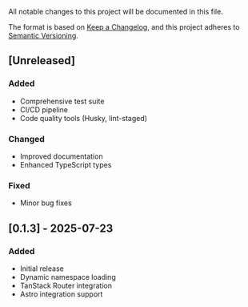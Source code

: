 All notable changes to this project will be documented in this file.

The format is based on [Keep a Changelog](https://keepachangelog.com/en/1.0.0/),
and this project adheres to [Semantic Versioning](https://semver.org/spec/v2.0.0.html).

## [Unreleased]

### Added
- Comprehensive test suite
- CI/CD pipeline
- Code quality tools (Husky, lint-staged)

### Changed
- Improved documentation
- Enhanced TypeScript types

### Fixed
- Minor bug fixes

## [0.1.3] - 2025-07-23

### Added
- Initial release
- Dynamic namespace loading
- TanStack Router integration
- Astro integration support